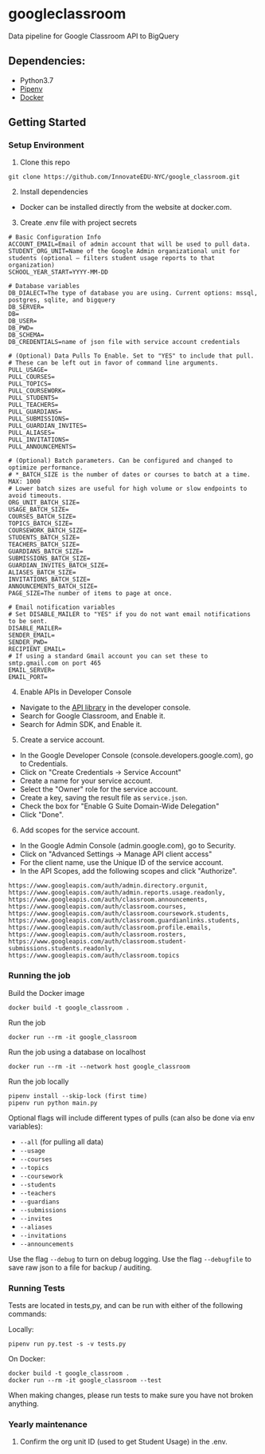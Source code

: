 # googleclassroom

Data pipeline for Google Classroom API to BigQuery

## Dependencies:

- Python3.7
- [Pipenv](https://pipenv.readthedocs.io/en/latest/)
- [Docker](https://www.docker.com/)

## Getting Started

### Setup Environment

1. Clone this repo

```
git clone https://github.com/InnovateEDU-NYC/google_classroom.git
```

2. Install dependencies

- Docker can be installed directly from the website at docker.com.

3. Create .env file with project secrets

```
# Basic Configuration Info
ACCOUNT_EMAIL=Email of admin account that will be used to pull data.
STUDENT_ORG_UNIT=Name of the Google Admin organizational unit for students (optional — filters student usage reports to that organization)
SCHOOL_YEAR_START=YYYY-MM-DD

# Database variables
DB_DIALECT=The type of database you are using. Current options: mssql, postgres, sqlite, and bigquery
DB_SERVER=
DB=
DB_USER=
DB_PWD=
DB_SCHEMA=
DB_CREDENTIALS=name of json file with service account credentials

# (Optional) Data Pulls To Enable. Set to "YES" to include that pull.
# These can be left out in favor of command line arguments.
PULL_USAGE=
PULL_COURSES=
PULL_TOPICS=
PULL_COURSEWORK=
PULL_STUDENTS=
PULL_TEACHERS=
PULL_GUARDIANS=
PULL_SUBMISSIONS=
PULL_GUARDIAN_INVITES=
PULL_ALIASES=
PULL_INVITATIONS=
PULL_ANNOUNCEMENTS=

# (Optional) Batch parameters. Can be configured and changed to optimize performance.
# *_BATCH_SIZE is the number of dates or courses to batch at a time. MAX: 1000
# Lower batch sizes are useful for high volume or slow endpoints to avoid timeouts.
ORG_UNIT_BATCH_SIZE=
USAGE_BATCH_SIZE=
COURSES_BATCH_SIZE=
TOPICS_BATCH_SIZE=
COURSEWORK_BATCH_SIZE=
STUDENTS_BATCH_SIZE=
TEACHERS_BATCH_SIZE=
GUARDIANS_BATCH_SIZE=
SUBMISSIONS_BATCH_SIZE=
GUARDIAN_INVITES_BATCH_SIZE=
ALIASES_BATCH_SIZE=
INVITATIONS_BATCH_SIZE=
ANNOUNCEMENTS_BATCH_SIZE=
PAGE_SIZE=The number of items to page at once.

# Email notification variables
# Set DISABLE_MAILER to "YES" if you do not want email notifications to be sent.
DISABLE_MAILER=
SENDER_EMAIL=
SENDER_PWD=
RECIPIENT_EMAIL=
# If using a standard Gmail account you can set these to smtp.gmail.com on port 465
EMAIL_SERVER=
EMAIL_PORT=
```

4. Enable APIs in Developer Console

- Navigate to the [API library](https://console.developers.google.com/apis/library) in the developer console.
- Search for Google Classroom, and Enable it.
- Search for Admin SDK, and Enable it.

5. Create a service account.

- In the Google Developer Console (console.developers.google.com), go to Credentials.
- Click on "Create Credentials -> Service Account"
- Create a name for your service account.
- Select the "Owner" role for the service account.
- Create a key, saving the result file as `service.json`.
- Check the box for "Enable G Suite Domain-Wide Delegation"
- Click "Done".

6. Add scopes for the service account.

- In the Google Admin Console (admin.google.com), go to Security.
- Click on "Advanced Settings -> Manage API client access"
- For the client name, use the Unique ID of the service account.
- In the API Scopes, add the following scopes and click "Authorize".

```
https://www.googleapis.com/auth/admin.directory.orgunit,
https://www.googleapis.com/auth/admin.reports.usage.readonly,
https://www.googleapis.com/auth/classroom.announcements,
https://www.googleapis.com/auth/classroom.courses,
https://www.googleapis.com/auth/classroom.coursework.students,
https://www.googleapis.com/auth/classroom.guardianlinks.students,
https://www.googleapis.com/auth/classroom.profile.emails,
https://www.googleapis.com/auth/classroom.rosters,
https://www.googleapis.com/auth/classroom.student-submissions.students.readonly,
https://www.googleapis.com/auth/classroom.topics
```

### Running the job

Build the Docker image

```
docker build -t google_classroom .
```

Run the job

```
docker run --rm -it google_classroom
```

Run the job using a database on localhost

```
docker run --rm -it --network host google_classroom
```

Run the job locally

```
pipenv install --skip-lock (first time)
pipenv run python main.py
```

Optional flags will include different types of pulls (can also be done via env variables):

- `--all` (for pulling all data)
- `--usage`
- `--courses`
- `--topics`
- `--coursework`
- `--students`
- `--teachers`
- `--guardians`
- `--submissions`
- `--invites`
- `--aliases`
- `--invitations`
- `--announcements`

Use the flag `--debug` to turn on debug logging.
Use the flag `--debugfile` to save raw json to a file for backup / auditing.

### Running Tests

Tests are located in tests,py, and can be run with either of the following commands:

Locally:

```
pipenv run py.test -s -v tests.py
```

On Docker:

```
docker build -t google_classroom .
docker run --rm -it google_classroom --test
```

When making changes, please run tests to make sure you have not broken anything.

### Yearly maintenance

1. Confirm the org unit ID (used to get Student Usage) in the .env.
